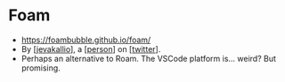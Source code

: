 # Foam
- https://foambubble.github.io/foam/
- By [[jevakallio]], a [[person]] on [[twitter]].
- Perhaps an alternative to Roam. The VSCode platform is... weird? But promising.

[//begin]: # "Autogenerated link references for markdown compatibility"
[jevakallio]: jevakallio "jevakallio"
[person]: person "Person"
[twitter]: twitter "Twitter"
[//end]: # "Autogenerated link references"